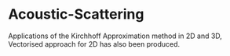 # Acoustic-Scattering
Applications of the Kirchhoff Approximation method in 2D and 3D, Vectorised approach for 2D has also been produced.

